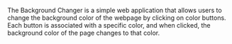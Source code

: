 The Background Changer is a simple web application 
that allows users to change the background color of the webpage
by clicking on color buttons. 
Each button is associated with a specific color, and when clicked, the background color of the page changes to that color.
